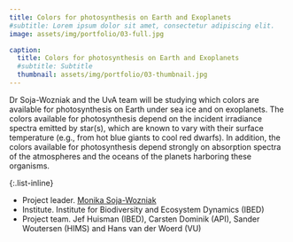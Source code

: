 ```yaml
---
title: Colors for photosynthesis on Earth and Exoplanets
#subtitle: Lorem ipsum dolor sit amet, consectetur adipiscing elit.
image: assets/img/portfolio/03-full.jpg

caption:
  title: Colors for photosynthesis on Earth and Exoplanets
  #subtitle: Subtitle
  thumbnail: assets/img/portfolio/03-thumbnail.jpg
---
```

Dr Soja-Wozniak and the UvA team will be studying which colors are available for photosynthesis on Earth under sea ice and on exoplanets.
The colors available for photosynthesis depend on the incident irradiance spectra emitted by star(s), which are known to vary with their surface temperature (e.g., from hot blue giants to cool red dwarfs).
In addition, the colors available for photosynthesis depend strongly on absorption spectra of the atmospheres and the oceans of the planets harboring these organisms.


{:.list-inline}
* Project leader. [Monika Soja-Wozniak](https://soja-wozniak.com/)
* Institute. Institute for Biodiversity and Ecosystem Dynamics (IBED)
* Project team. Jef Huisman (IBED), Carsten Dominik (API), Sander Woutersen (HIMS) and Hans van der Woerd (VU)
